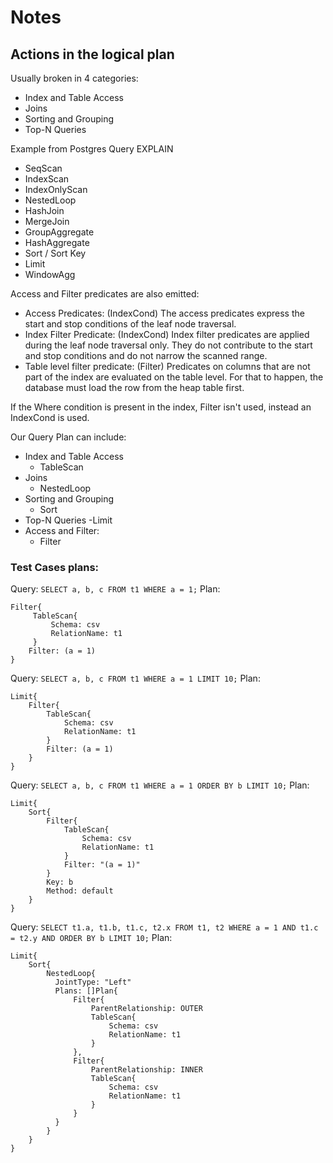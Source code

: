 # Notes

## Actions in the logical plan

Usually broken in 4 categories:
- Index and Table Access
- Joins
- Sorting and Grouping
- Top-N Queries

Example from Postgres Query EXPLAIN
- SeqScan
- IndexScan
- IndexOnlyScan
- NestedLoop
- HashJoin
- MergeJoin
- GroupAggregate
- HashAggregate
- Sort / Sort Key
- Limit
- WindowAgg

Access and Filter predicates are also emitted:
- Access Predicates: (IndexCond) The access predicates express the start and stop conditions of the leaf node traversal.
- Index Filter Predicate: (IndexCond) Index filter predicates are applied during the leaf node traversal only. They do not contribute to the start and stop conditions and do not narrow the scanned range.
- Table level filter predicate: (Filter) Predicates on columns that are not part of the index are evaluated on the table level. For that to happen, the database must load the row from the heap table first.



If the Where condition is present in the index, Filter isn't used, instead an IndexCond is used.


Our Query Plan can include:
- Index and Table Access
  - TableScan
- Joins
  - NestedLoop
- Sorting and Grouping
  - Sort
- Top-N Queries
  -Limit
- Access and Filter:
  - Filter

### Test Cases plans:

Query: `SELECT a, b, c FROM t1 WHERE a = 1;`
Plan:
```
Filter{
     TableScan{
         Schema: csv
         RelationName: t1
     }
    Filter: (a = 1)
}
```

Query: `SELECT a, b, c FROM t1 WHERE a = 1 LIMIT 10;`
Plan:
```
Limit{
    Filter{
        TableScan{
            Schema: csv
            RelationName: t1
        }
        Filter: (a = 1)
    }
}
```

Query: `SELECT a, b, c FROM t1 WHERE a = 1 ORDER BY b LIMIT 10;`
Plan:
```
Limit{
    Sort{
        Filter{
            TableScan{
                Schema: csv
                RelationName: t1
            }
            Filter: "(a = 1)"
        }
        Key: b
        Method: default
    }
}
```

Query: `SELECT t1.a, t1.b, t1.c, t2.x FROM t1, t2 WHERE a = 1 AND t1.c = t2.y AND ORDER BY b LIMIT 10;`
Plan:
```
Limit{
    Sort{
        NestedLoop{
          JointType: "Left"
          Plans: []Plan{
              Filter{
                  ParentRelationship: OUTER
                  TableScan{
                      Schema: csv
                      RelationName: t1
                  }
              },
              Filter{
                  ParentRelationship: INNER
                  TableScan{
                      Schema: csv
                      RelationName: t1
                  }
              }
          }
        }
    }
}
```



